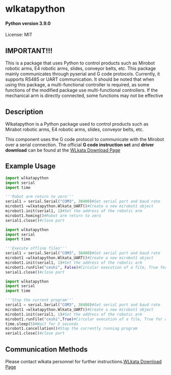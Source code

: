 # wlkatapython

#### Python version 3.9.0

License: MIT


## IMPORTANT!!!

This is a package that uses Python to control products such as Mirobot robotic arms, E4 robotic arms, slides, conveyor belts, etc. This package mainly communicates through pyserial and G code protocols. Currently, it supports RS485 or UART communication. It should be noted that when using this package, a multi-functional controller is required, as some functions of the modified package use multi-functional controllers. If the mechanical arm is directly connected, some functions may not be effective


## Description

Wlkatapython is a Python package used to control products such as Mirabot robotic arms, E4 robotic arms, slides, conveyor belts, etc.


This component uses the G code protocol to communicate with the Mirobot over a serial connection. The official **G code instruction set** and **driver download** can be found at the [WLkata Download Page](https://www.wlkata.com/pages/download-center)

## Example Usage

```python
import wlkatapython
import serial
import time

'''Robot arm return to zero'''
serial1 = serial.Serial("COM3", 38400)#Set serial port and baud rate
mirobot1 =wlkatapython.Wlkata_UART()#Create a new mirobot1 object
mirobot1.init(serial1, 1)#Set the address of the robotic arm
mirobot1.homing()#Robot arm return to zero
serial1.close()#close port
```
```python
import wlkatapython
import serial
import time

'''Execute offline files'''
serial1 = serial.Serial("COM3", 38400)#Set serial port and baud rate
mirobot1 =wlkatapython.Wlkata_UART()#Create a new mirobot1 object
mirobot1.init(serial1, 1)#Set the address of the robotic arm
mirobot1.runFile("ceshi", False)#Circular execution of a file, True for circular execution of the file, False for single execution of the file
serial1.close()#close port
```
```python
import wlkatapython
import serial
import time

'''Stop the current program'''
serial1 = serial.Serial("COM3", 38400)#Set serial port and baud rate
mirobot1 =wlkatapython.Wlkata_UART()#Create a new mirobot1 object
mirobot1.init(serial1, 1)#Set the address of the robotic arm
mirobot1.runFile("ceshi",True)#Circular execution of a file, True for circular execution of the file, False for single execution of the file
time.sleep(5)#Wait for 5 seconds
mirobot1.cancellation()#Stop the currently running program
serial1.close()#close port
```


## Communication Methods

Please contact wlkata personnel for further instructions.[WLkata Download Page](https://www.wlkata.com/pages/download-center)
